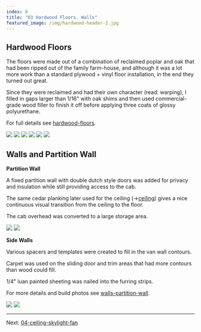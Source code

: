 ```yaml
---
index: 8
title: "03 Hardwood Floors. Walls"
featured_image: /img/hardwood-header-2.jpg
---
```


## Hardwood Floors

The floors were made out of a combination of reclaimed poplar and oak that had been ripped out of the family farm-house, and although it was a lot more work than a standard plywood + vinyl floor installation, in the end they turned out great.

Since they were reclaimed and had their own character (read: warping), I filled in gaps larger than 1/16" with oak shims and then used commercial-grade wood filler to finish it off before applying three coats of glossy polyurethane.

For full details see [hardwood-floors](hardwood-floors.md).

<div class='gallery' data-columns='3'>
	<img src="/img/hardwood-1.jpg">
	<img src="/img/hardwood-2.jpeg">
	<img src="/img/hardwood-header.jpg">
	<img src="/img/hardwood-sanding.jpg">
	<img src="/img/hardwood-4.jpg">
	<img src="/img/hardwood-header-2.jpg">
</div>

## Walls and Partition Wall

**Partition Wall**

A fixed partition wall with double dutch style doors was added for privacy and insulation while still providing access to the cab. 

The same cedar planking later used for the ceiling (→[ceiling](ceiling.md)) gives a nice continuous visual transition from the ceiling to the floor.

The cab overhead was converted to a large storage area. 

<div class='gallery' data-columns='2'>
	<img src="/img/walls-header.png">
	<img src="/img/walls-1.jpg">
</div>

**Side Walls**

Various spacers and templates were created to fill in the van wall contours.

Carpet was used on the sliding door and trim areas that had more contours than wood could fill.

1/4" luan painted sheeting was nailed into the furring strips.

For more details and build photos see [walls-partition-wall](walls-partition-wall.md).

<div class='gallery' data-columns='2'>
	<img src="/img/walls-contour.jpg">
	<img src="/img/walls-contour-2.jpg">
</div>

---

Next:  [04-ceiling-skylight-fan](04-ceiling-skylight-fan.md)

